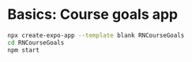 # Basics: Course goals app

```sh
npx create-expo-app --template blank RNCourseGoals
cd RNCourseGoals
npm start


```

